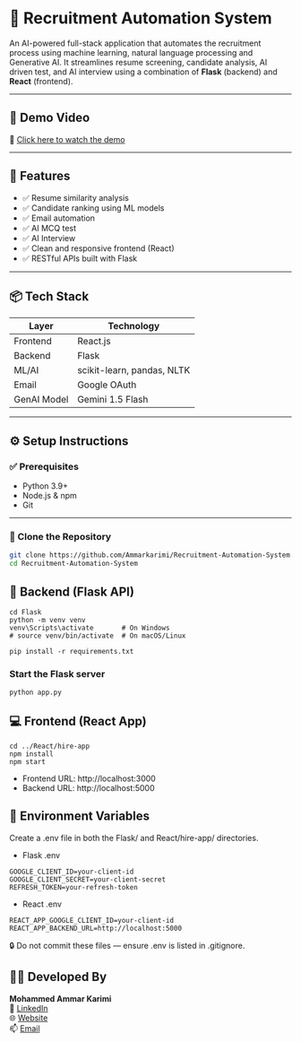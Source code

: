 # 🤖 Recruitment Automation System

An AI-powered full-stack application that automates the recruitment process using machine learning, natural language processing and Generative AI. It streamlines resume screening, candidate analysis, AI driven test, and AI interview using a combination of **Flask** (backend) and **React** (frontend).

---
## 🎥 Demo Video
🔗 [Click here to watch the demo](https://drive.google.com/file/d/1RVsJ96t_CYDnzQ9Z_ZtRqtROlh0naSlq/view?usp=sharing)

---
## 🚀 Features

- ✅ Resume similarity analysis
- ✅ Candidate ranking using ML models
- ✅ Email automation
- ✅ AI MCQ test
- ✅ AI Interview 
- ✅ Clean and responsive frontend (React)
- ✅ RESTful APIs built with Flask

---

## 📦 Tech Stack

| Layer      | Technology                          |
|------------|-------------------------------------|
| Frontend   | React.js                            |
| Backend    | Flask                               |
| ML/AI      | scikit-learn, pandas, NLTK          |
| Email      | Google OAuth                        |
| GenAI Model| Gemini 1.5 Flash                    |

---

## ⚙️ Setup Instructions

### ✅ Prerequisites

- Python 3.9+
- Node.js & npm
- Git

---

### 📁 Clone the Repository

```bash
git clone https://github.com/Ammarkarimi/Recruitment-Automation-System.git
cd Recruitment-Automation-System
```

## 🔧 Backend (Flask API)
```
cd Flask
python -m venv venv
venv\Scripts\activate       # On Windows
# source venv/bin/activate  # On macOS/Linux

pip install -r requirements.txt
```
### Start the Flask server
```
python app.py
```

## 💻 Frontend (React App)
```
cd ../React/hire-app
npm install
npm start
```
- Frontend URL: http://localhost:3000
- Backend URL: http://localhost:5000

## 🔐 Environment Variables
Create a .env file in both the Flask/ and React/hire-app/ directories.

- Flask .env
```
GOOGLE_CLIENT_ID=your-client-id
GOOGLE_CLIENT_SECRET=your-client-secret
REFRESH_TOKEN=your-refresh-token
```

- React .env
```
REACT_APP_GOOGLE_CLIENT_ID=your-client-id
REACT_APP_BACKEND_URL=http://localhost:5000
```
🔒 Do not commit these files — ensure .env is listed in .gitignore.


## 👨‍💻 Developed By

**Mohammed Ammar Karimi**<br>
💼 [LinkedIn](https://www.linkedin.com/in/mohammed-ammar)<br>
🌐 [Website](https://ammarkarimi.vercel.app/)<br>
📫 [Email](ammarkarimi9898@gmail.com)<br>


